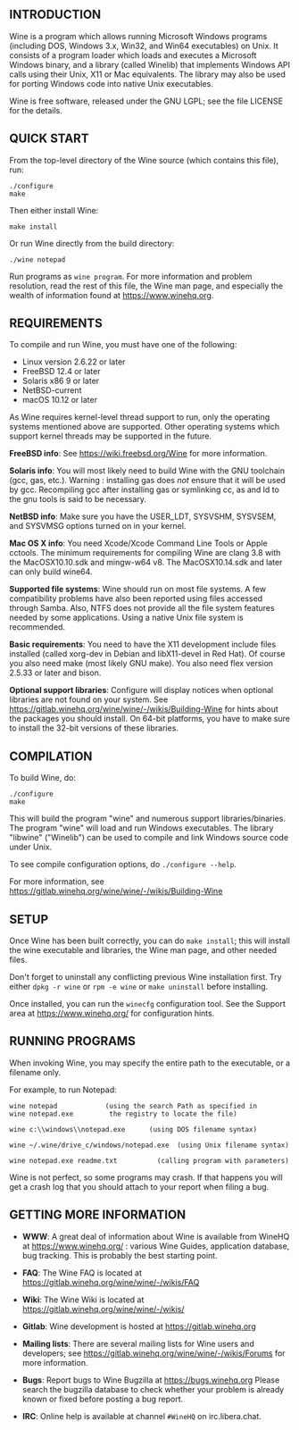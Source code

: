 ## INTRODUCTION

Wine is a program which allows running Microsoft Windows programs
(including DOS, Windows 3.x, Win32, and Win64 executables) on Unix.
It consists of a program loader which loads and executes a Microsoft
Windows binary, and a library (called Winelib) that implements Windows
API calls using their Unix, X11 or Mac equivalents.  The library may also
be used for porting Windows code into native Unix executables.

Wine is free software, released under the GNU LGPL; see the file
LICENSE for the details.


## QUICK START

From the top-level directory of the Wine source (which contains this file),
run:

```
./configure
make
```

Then either install Wine:

```
make install
```

Or run Wine directly from the build directory:

```
./wine notepad
```

Run programs as `wine program`. For more information and problem
resolution, read the rest of this file, the Wine man page, and
especially the wealth of information found at https://www.winehq.org.


## REQUIREMENTS

To compile and run Wine, you must have one of the following:

- Linux version 2.6.22 or later
- FreeBSD 12.4 or later
- Solaris x86 9 or later
- NetBSD-current
- macOS 10.12 or later

As Wine requires kernel-level thread support to run, only the operating
systems mentioned above are supported.  Other operating systems which
support kernel threads may be supported in the future.

**FreeBSD info**:
  See https://wiki.freebsd.org/Wine for more information.

**Solaris info**:
  You will most likely need to build Wine with the GNU toolchain
  (gcc, gas, etc.). Warning : installing gas does *not* ensure that it
  will be used by gcc. Recompiling gcc after installing gas or
  symlinking cc, as and ld to the gnu tools is said to be necessary.

**NetBSD info**:
  Make sure you have the USER_LDT, SYSVSHM, SYSVSEM, and SYSVMSG options
  turned on in your kernel.

**Mac OS X info**:
  You need Xcode/Xcode Command Line Tools or Apple cctools.  The
  minimum requirements for compiling Wine are clang 3.8 with the
  MacOSX10.10.sdk and mingw-w64 v8.  The MacOSX10.14.sdk and later can
  only build wine64.

**Supported file systems**:
  Wine should run on most file systems. A few compatibility problems
  have also been reported using files accessed through Samba. Also,
  NTFS does not provide all the file system features needed by some
  applications.  Using a native Unix file system is recommended.

**Basic requirements**:
  You need to have the X11 development include files installed
  (called xorg-dev in Debian and libX11-devel in Red Hat).
  Of course you also need make (most likely GNU make).
  You also need flex version 2.5.33 or later and bison.

**Optional support libraries**:
  Configure will display notices when optional libraries are not found
  on your system. See https://gitlab.winehq.org/wine/wine/-/wikis/Building-Wine
  for hints about the packages you should install. On 64-bit
  platforms, you have to make sure to install the 32-bit versions of
  these libraries.


## COMPILATION

To build Wine, do:

```
./configure
make
```

This will build the program "wine" and numerous support libraries/binaries.
The program "wine" will load and run Windows executables.
The library "libwine" ("Winelib") can be used to compile and link
Windows source code under Unix.

To see compile configuration options, do `./configure --help`.

For more information, see https://gitlab.winehq.org/wine/wine/-/wikis/Building-Wine


## SETUP

Once Wine has been built correctly, you can do `make install`; this
will install the wine executable and libraries, the Wine man page, and
other needed files.

Don't forget to uninstall any conflicting previous Wine installation
first.  Try either `dpkg -r wine` or `rpm -e wine` or `make uninstall`
before installing.

Once installed, you can run the `winecfg` configuration tool. See the
Support area at https://www.winehq.org/ for configuration hints.


## RUNNING PROGRAMS

When invoking Wine, you may specify the entire path to the executable,
or a filename only.

For example, to run Notepad:

```
wine notepad            (using the search Path as specified in
wine notepad.exe         the registry to locate the file)

wine c:\\windows\\notepad.exe      (using DOS filename syntax)

wine ~/.wine/drive_c/windows/notepad.exe  (using Unix filename syntax)

wine notepad.exe readme.txt          (calling program with parameters)
```

Wine is not perfect, so some programs may crash. If that happens you
will get a crash log that you should attach to your report when filing
a bug.


## GETTING MORE INFORMATION

- **WWW**: A great deal of information about Wine is available from WineHQ at
	https://www.winehq.org/ : various Wine Guides, application database,
	bug tracking. This is probably the best starting point.

- **FAQ**: The Wine FAQ is located at https://gitlab.winehq.org/wine/wine/-/wikis/FAQ

- **Wiki**: The Wine Wiki is located at https://gitlab.winehq.org/wine/wine/-/wikis/

- **Gitlab**: Wine development is hosted at https://gitlab.winehq.org

- **Mailing lists**:
	There are several mailing lists for Wine users and developers; see
	https://gitlab.winehq.org/wine/wine/-/wikis/Forums for more
	information.

- **Bugs**: Report bugs to Wine Bugzilla at https://bugs.winehq.org
	Please search the bugzilla database to check whether your
	problem is already known or fixed before posting a bug report.

- **IRC**: Online help is available at channel `#WineHQ` on irc.libera.chat.

